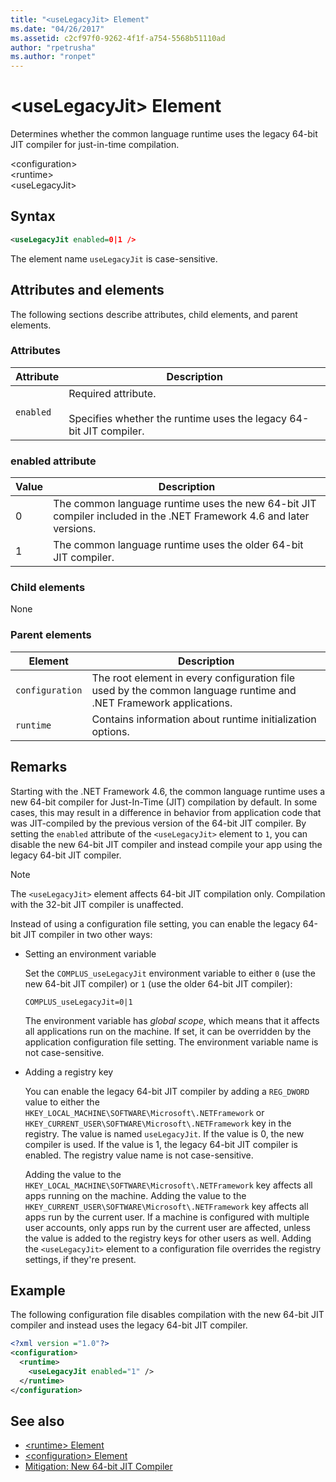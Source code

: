 ```yaml
---
title: "<useLegacyJit> Element"
ms.date: "04/26/2017"
ms.assetid: c2cf97f0-9262-4f1f-a754-5568b51110ad
author: "rpetrusha"
ms.author: "ronpet"
---
```


# \<useLegacyJit> Element

Determines whether the common language runtime uses the legacy 64-bit JIT compiler for just-in-time compilation.  
  
\<configuration>  
\<runtime>  
\<useLegacyJit>
  
## Syntax  
  
```xml
<useLegacyJit enabled=0|1 />
```

The element name `useLegacyJit` is case-sensitive.
  
## Attributes and elements

The following sections describe attributes, child elements, and parent elements.  
  
### Attributes  
  
| Attribute | Description                                                                                   |  
| --------- | --------------------------------------------------------------------------------------------- |  
| `enabled` | Required attribute.<br><br>Specifies whether the runtime uses the legacy 64-bit JIT compiler. |  
  
### enabled attribute  
  
| Value | Description                                                                                                         |  
| ----- | ------------------------------------------------------------------------------------------------------------------- |  
| 0     | The common language runtime uses the new 64-bit JIT compiler included in the .NET Framework 4.6 and later versions. |  
| 1     | The common language runtime uses the older 64-bit JIT compiler.                                                     |  
  
### Child elements

None
  
### Parent elements  
  
| Element         | Description                                                                                                       |  
| --------------- | ----------------------------------------------------------------------------------------------------------------- |  
| `configuration` | The root element in every configuration file used by the common language runtime and .NET Framework applications. |  
| `runtime`       | Contains information about runtime initialization options.                                                        |  
  
## Remarks  

Starting with the .NET Framework 4.6, the common language runtime uses a new 64-bit compiler for Just-In-Time (JIT) compilation by default. In some cases, this may result in a difference in behavior from application code that was JIT-compiled by the previous version of the 64-bit JIT compiler. By setting the `enabled` attribute of the `<useLegacyJit>` element to `1`, you can disable the new 64-bit JIT compiler and instead compile your app using the legacy 64-bit JIT compiler.  
  
> [!NOTE]
> The `<useLegacyJit>` element affects 64-bit JIT compilation only. Compilation with the 32-bit JIT compiler is unaffected.  
  
Instead of using a configuration file setting, you can enable the legacy 64-bit JIT compiler in two other ways:  
  
- Setting an environment variable

  Set the `COMPLUS_useLegacyJit` environment variable to either `0` (use the new 64-bit JIT compiler) or `1` (use the older 64-bit JIT compiler):
  
  ```  
  COMPLUS_useLegacyJit=0|1  
  ```  
  
  The environment variable has *global scope*, which means that it affects all applications run on the machine. If set, it can be overridden by the application configuration file setting. The environment variable name is not case-sensitive.
  
- Adding a registry key

  You can enable the legacy 64-bit JIT compiler by adding a `REG_DWORD` value to either the `HKEY_LOCAL_MACHINE\SOFTWARE\Microsoft\.NETFramework` or `HKEY_CURRENT_USER\SOFTWARE\Microsoft\.NETFramework` key in the registry. The value is named `useLegacyJit`. If the value is 0, the new compiler is used. If the value is 1, the legacy 64-bit JIT compiler is enabled. The registry value name is not case-sensitive.
  
  Adding the value to the `HKEY_LOCAL_MACHINE\SOFTWARE\Microsoft\.NETFramework` key affects all apps running on the machine. Adding the value to the `HKEY_CURRENT_USER\SOFTWARE\Microsoft\.NETFramework` key affects all apps run by the current user. If a machine is configured with multiple user accounts, only apps run by the current user are affected, unless the value is added to the registry keys for other users as well. Adding the `<useLegacyJit>` element to a configuration file overrides the registry settings, if they're present.  
  
## Example  

The following configuration file disables compilation with the new 64-bit JIT compiler and instead uses the legacy 64-bit JIT compiler.  
  
```xml  
<?xml version ="1.0"?>  
<configuration>  
  <runtime>  
    <useLegacyJit enabled="1" />  
  </runtime>  
</configuration>  
```  
  
## See also

- [\<runtime> Element](../../../../../docs/framework/configure-apps/file-schema/runtime/runtime-element.md)
- [\<configuration> Element](../../../../../docs/framework/configure-apps/file-schema/configuration-element.md)
- [Mitigation: New 64-bit JIT Compiler](../../../../../docs/framework/migration-guide/mitigation-new-64-bit-jit-compiler.md)
